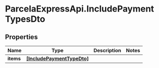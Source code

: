 # ParcelaExpressApi.IncludePaymentTypesDto

## Properties
Name | Type | Description | Notes
------------ | ------------- | ------------- | -------------
**items** | [**[IncludePaymentTypeDto]**](IncludePaymentTypeDto.md) |  | 
